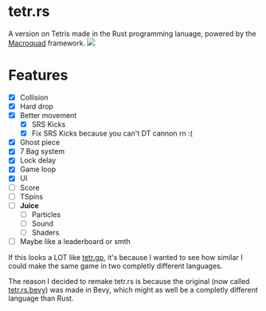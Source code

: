 # tetr.rs

A version on Tetris made in the Rust programming lanuage, powered by the [Macroquad](https://macroquad.rs/) framework.
![](https://github.com/user-attachments/assets/94538430-acb7-424a-ba50-e6335ace533e)

# Features
- [x] Collision
- [x] Hard drop
- [x] Better movement
    - [x] SRS Kicks
    - [x] Fix SRS Kicks because you can't DT cannon rn :(
- [x] Ghost piece
- [x] 7 Bag system
- [x] Lock delay
- [x] Game loop
- [x] UI
- [ ] Score
- [ ] TSpins
- [ ] **Juice**
  - [ ] Particles
  - [ ] Sound
  - [ ] Shaders
- [ ] Maybe like a leaderboard or smth

If this looks a LOT like [tetr.gp](https://macroquad.rs/),
it's because I wanted to see how similar I could make the same game
in two completly different languages.

The reason I decided to remake tetr.rs is because the original
(now called [tetr.rs.bevy](https://github.com/Shuflduf/tetr.rs.bevy)) was made in Bevy,
which might as well be a completly different language than Rust.
